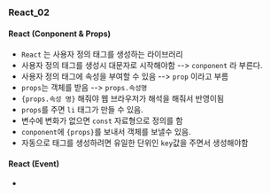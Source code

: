 ### React_02

#### React (Conponent & Props)
- `React` 는 사용자 정의 태그를 생성하는 라이브러리
- 사용자 정의 태그를 생성시 대문자로 시작해야함 --> `conponent` 라 부른다.
- 사용자 정의 태그에 속성을 부여할 수 있음 --> `prop` 이라고 부름
- `props`는 객체를 받음 --> `props.속성명`
- `{props.속성 명}` 해줘야 웹 브라우저가 해석을 해줘서 반영이됨
- `props`를 주면 `li` 태그가 만들 수 있음.
- 변수에 변화가 없으면 `const` 자료형으로 정의를 함
- `conponent`에 `{props}`를 보내서 객체를 보낼수 있음.
- 자동으로 태그를 생성하려면 유일한 단위인 `key`값을 주면서 생성해야함

#### React (Event)
- 